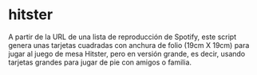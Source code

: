 # hitster
A partir de la URL de una lista de reproducción de Spotify, este script genera unas tarjetas cuadradas con anchura de folio (19cm X 19cm) para jugar al juego de mesa Hitster, pero en versión grande, es decir, usando tarjetas grandes para jugar de pie con amigos o familia. 
